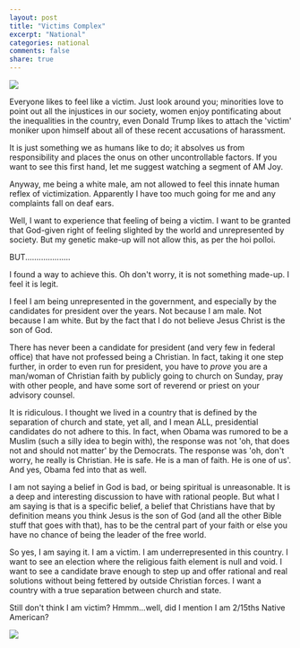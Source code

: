 ```yaml
---
layout: post
title: "Victims Complex"
excerpt: "National"
categories: national
comments: false
share: true
---
```



![](http://www.shilohchristianfellowship.co.uk/media/uploads/why-me.png)


Everyone likes to feel like a victim. Just look around you; minorities love to point out all the injustices in our society, women enjoy pontificating about the inequalities in the country, even Donald Trump likes to attach the 'victim' moniker upon himself about all of these recent accusations of harassment.


It is just something we as humans like to do; it absolves us from responsibility and places the onus on other uncontrollable factors. If you want to see this first hand, let me suggest watching a segment of AM Joy. 


Anyway, me being a white male, am not allowed to feel this innate human reflex of victimization. Apparently I have too much going for me and any complaints fall on deaf ears. 

Well, I want to experience that feeling of being a victim. I want to be granted that God-given right of feeling slighted by the world and unrepresented by society. But my genetic make-up will not allow this, as per the hoi polloi.


BUT....................


I found a way to achieve this. Oh don't worry, it is not something made-up. I feel it is legit. 


I feel I am being unrepresented in the government, and especially by the candidates for president over the years. Not because I am male. Not because I am white. But by the fact that I do not believe Jesus Christ is the son of God.

There has never been a candidate for president (and very few in federal office) that have not professed being a Christian. In fact, taking it one step further, in order to even run for president, you have to *prove* you are a man/woman of Christian faith by publicly going to church on Sunday, pray with other people, and have some sort of reverend or priest on your advisory counsel. 

It is ridiculous. I thought we lived in a country that is defined by the separation of church and state, yet all, and I mean ALL, presidential candidates do not adhere to this. In fact, when Obama was rumored to be a Muslim (such a silly idea to begin with), the response was not 'oh, that does not and should not matter' by the Democrats. The response was 'oh, don't worry, he really is Christian. He is safe. He is a man of faith. He is one of us'. And yes, Obama fed into that as well. 

I am not saying a belief in God is bad, or being spiritual is unreasonable. It is a deep and interesting discussion to have with rational people. But what I am saying is that is a specific belief, a belief that Christians have that by definition means you think Jesus is the son of God (and all the other Bible stuff that goes with that), has to be the central part of your faith or else you have no chance of being the leader of the free world.


So yes, I am saying it. I am a victim. I am underrepresented in this country. I want to see an election where the religious faith element is null and void. I want to see a candidate brave enough to step up and offer rational and real solutions without being fettered by outside Christian forces. I want a country with a true separation between church and state. 

Still don't think I am victim? Hmmm...well, did I mention I am 2/15ths Native American?




![](http://imgur.com/BAg9Cw4)







